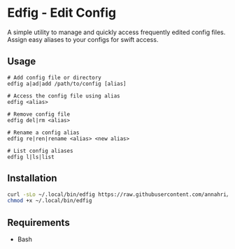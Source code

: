 # Edfig - Edit Config

A simple utility to manage and quickly access frequently edited config files. Assign easy aliases to your configs for swift access.

## Usage

```
# Add config file or directory
edfig a|ad|add /path/to/config [alias]

# Access the config file using alias
edfig <alias>

# Remove config file
edfig del|rm <alias>

# Rename a config alias
edfig re|ren|rename <alias> <new alias>

# List config aliases
edfig l|ls|list
```

## Installation

```sh
curl -sLo ~/.local/bin/edfig https://raw.githubusercontent.com/annahri/edfig/main/edfig
chmod +x ~/.local/bin/edfig
```

## Requirements

- Bash

